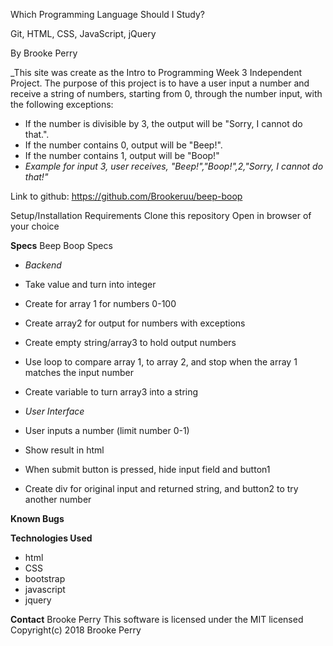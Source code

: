 Which Programming Language Should I Study?

Git, HTML, CSS, JavaScript, jQuery

By Brooke Perry

_This site was create as the Intro to Programming Week 3 Independent Project. The purpose of this project is to have a user input a number and receive a string of numbers, starting from 0, through the number input, with the following exceptions:

* If the number is divisible by 3, the output will be "Sorry, I cannot do that.".
* If the number contains 0, output will be "Beep!".
* If the number contains 1, output will be "Boop!"
* _Example for input 3, user receives, "Beep!","Boop!",2,"Sorry, I cannot do that!"_

Link to github: https://github.com/Brookeruu/beep-boop

Setup/Installation Requirements
Clone this repository
Open in browser of your choice

**Specs**
Beep Boop Specs

* _Backend_


* Take value and turn into integer
* Create for array 1 for numbers 0-100
* Create array2 for output for numbers with exceptions
* Create empty string/array3 to hold output numbers
* Use loop to compare array 1, to array 2, and stop when the array 1 matches the input number
* Create variable to turn array3 into a string

* _User Interface_
* User inputs a number (limit number 0-1)
* Show result in html
* When submit button is pressed, hide input field and button1
* Create div for original input and returned string, and button2 to try another number


**Known Bugs**

**Technologies Used**
* html
* CSS
* bootstrap
* javascript
* jquery

**Contact** Brooke Perry
This software is licensed under the MIT licensed
Copyright(c) 2018 Brooke Perry
